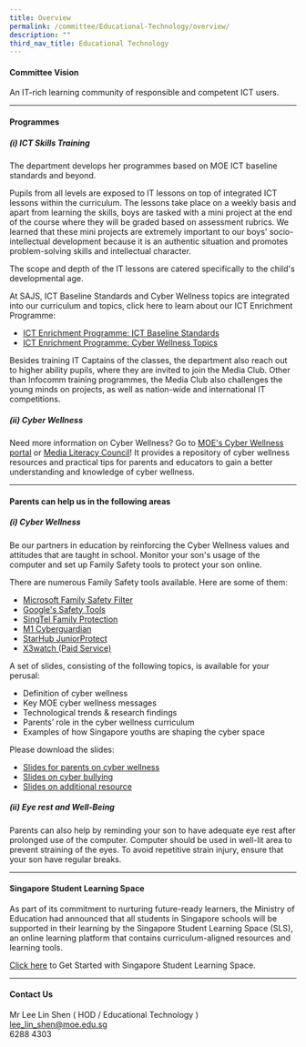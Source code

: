 ```yaml
---
title: Overview
permalink: /committee/Educational-Technology/overview/
description: ""
third_nav_title: Educational Technology
---
```

#### Committee Vision

An IT-rich learning community of responsible and competent ICT users.

* * *

#### Programmes

##### (i) ICT Skills Training

The department develops her programmes based on MOE ICT baseline standards and beyond.

Pupils from all levels are exposed to IT lessons on top of integrated ICT lessons within the curriculum. The lessons take place on a weekly basis and apart from learning the skills, boys are tasked with a mini project at the end of the course where they will be graded based on assessment rubrics. We learned that these mini projects are extremely important to our boys' socio-intellectual development because it is an authentic situation and promotes problem-solving skills and intellectual character.

The scope and depth of the IT lessons are catered specifically to the child's developmental age.

At SAJS, ICT Baseline Standards and Cyber Wellness topics are integrated into our curriculum and topics, click here to learn about our ICT Enrichment Programme:

*   [ICT Enrichment Programme: ICT Baseline Standards](https://www.saintandrewsjunior.moe.edu.sg/department/committee/educational-technology/ict-baseline-standards) 
*   [ICT Enrichment Programme: Cyber Wellness Topics](https://www.saintandrewsjunior.moe.edu.sg/department/committee/educational-technology/cyber-wellness-topics) 

Besides training IT Captains of the classes, the department also reach out to higher ability pupils, where they are invited to join the Media Club. Other than Infocomm training programmes, the Media Club also challenges the young minds on projects, as well as nation-wide and international IT competitions.

##### (ii) Cyber Wellness

Need more information on Cyber Wellness? Go to [MOE's Cyber Wellness portal](https://www.moe.gov.sg/education-in-sg/our-programmes/cyber-wellness) or [Media Literacy Council](https://www.betterinternet.sg/)! It provides a repository of cyber wellness resources and practical tips for parents and educators to gain a better understanding and knowledge of cyber wellness.

* * *

#### Parents can help us in the following areas

##### (i) Cyber Wellness

Be our partners in education by reinforcing the Cyber Wellness values and attitudes that are taught in school. Monitor your son's usage of the computer and set up Family Safety tools to protect your son online.

There are numerous Family Safety tools available. Here are some of them:

*   [Microsoft Family Safety Filter](https://account.microsoft.com/family/about)
*   [Google's Safety Tools](https://safety.google/)
*   [SingTel Family Protection](https://www.singtel.com/personal/products-services/broadband/add-ons)
*   [M1 Cyberguardian](https://www.m1.com.sg/digital-services/security/cyber-guardian)
*   [StarHub JuniorProtect](https://www.starhub.com/personal/mobile/mobile-phones-plans/value-added-services/junior-protect.html)
*   [X3watch (Paid Service)](https://x3watch.com/) 

A set of slides, consisting of the following topics, is available for your perusal:

*   Definition of cyber wellness 
*   Key MOE cyber wellness messages 
*   Technological trends & research findings 
*   Parents’ role in the cyber wellness curriculum 
*   Examples of how Singapore youths are shaping the cyber space 

Please download the slides:

*   [Slides for parents on cyber wellness](/files/cyberwellness.pdf)
*   [Slides on cyber bullying](/files/cyberbullying.pdf)
*   [Slides on additional resource](/files/usefulresource.pdf)

##### (ii) Eye rest and Well-Being

Parents can also help by reminding your son to have adequate eye rest after prolonged use of the computer. Computer should be used in well-lit area to prevent straining of the eyes. To avoid repetitive strain injury, ensure that your son have regular breaks.

* * *

#### Singapore Student Learning Space

As part of its commitment to nurturing future-ready learners, the Ministry of Education had announced that all students in Singapore schools will be supported in their learning by the Singapore Student Learning Space (SLS), an online learning platform that contains curriculum-aligned resources and learning tools.   
  
[Click here](https://staging.dnfzur975cvj1.amplifyapp.com/general-information/student-learning-space/) to Get Started with Singapore Student Learning Space.  

* * *

#### Contact Us

Mr Lee Lin Shen ( HOD / Educational Technology )
<br>lee_lin_shen@moe.edu.sg
<br>6288 4303